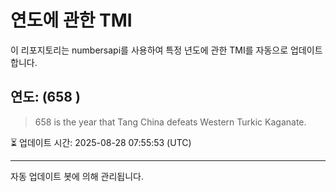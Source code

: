 
# 연도에 관한 TMI

이 리포지토리는 numbersapi를 사용하여 특정 년도에 관한 TMI를 자동으로 업데이트합니다.

## 연도: (658 )
> 658 is the year that Tang China defeats Western Turkic Kaganate.

⏳ 업데이트 시간: 2025-08-28 07:55:53 (UTC)

---
자동 업데이트 봇에 의해 관리됩니다.
